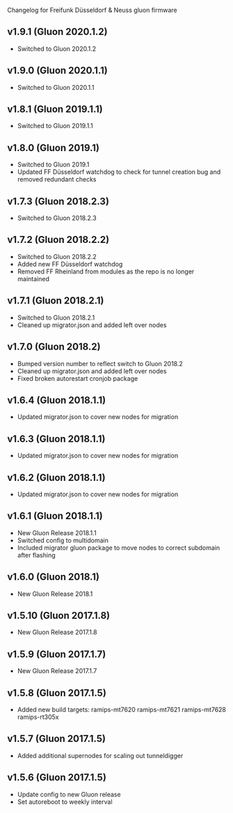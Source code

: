 Changelog for Freifunk Düsseldorf & Neuss gluon firmware

v1.9.1 (Gluon 2020.1.2)
--------------------------------
- Switched to Gluon 2020.1.2

v1.9.0 (Gluon 2020.1.1)
--------------------------------
- Switched to Gluon 2020.1.1

v1.8.1 (Gluon 2019.1.1)
--------------------------------
- Switched to Gluon 2019.1.1

v1.8.0 (Gluon 2019.1)
--------------------------------
- Switched to Gluon 2019.1
- Updated FF Düsseldorf watchdog to check for tunnel creation bug and removed redundant checks

v1.7.3 (Gluon 2018.2.3)
--------------------------------
- Switched to Gluon 2018.2.3

v1.7.2 (Gluon 2018.2.2)
--------------------------------
- Switched to Gluon 2018.2.2
- Added new FF Düsseldorf watchdog
- Removed FF Rheinland from modules as the repo is no longer maintained

v1.7.1 (Gluon 2018.2.1)
--------------------------------
- Switched to Gluon 2018.2.1
- Cleaned up migrator.json and added left over nodes

v1.7.0 (Gluon 2018.2)
--------------------------------
- Bumped version number to reflect switch to Gluon 2018.2
- Cleaned up migrator.json and added left over nodes
- Fixed broken autorestart cronjob package

v1.6.4 (Gluon 2018.1.1)
--------------------------------
- Updated migrator.json to cover new nodes for migration

v1.6.3 (Gluon 2018.1.1)
--------------------------------
- Updated migrator.json to cover new nodes for migration

v1.6.2 (Gluon 2018.1.1)
--------------------------------
- Updated migrator.json to cover new nodes for migration

v1.6.1 (Gluon 2018.1.1)
--------------------------------
- New Gluon Release 2018.1.1
- Switched config to multidomain
- Included migrator gluon package to move nodes to correct subdomain after flashing

v1.6.0 (Gluon 2018.1)
--------------------------------
- New Gluon Release 2018.1

v1.5.10 (Gluon 2017.1.8)
--------------------------------
- New Gluon Release 2017.1.8

v1.5.9 (Gluon 2017.1.7)
--------------------------------
- New Gluon Release 2017.1.7

v1.5.8 (Gluon 2017.1.5)
--------------------------------
- Added new build targets:
    ramips-mt7620
    ramips-mt7621
    ramips-mt7628
    ramips-rt305x

v1.5.7 (Gluon 2017.1.5)
--------------------------------
- Added additional supernodes for scaling out tunneldigger

v1.5.6 (Gluon 2017.1.5)
--------------------------------
- Update config to new Gluon release
- Set autoreboot to weekly interval

